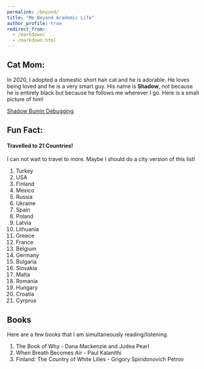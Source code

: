```yaml
---
permalink: /beyond/
title: "Me Beyond Academic Life"
author_profile: true
redirect_from: 
  - /markdown/
  - /markdown.html
---
```


## Cat Mom:

  In 2020, I adopted a domestic short hair cat and he is adorable. He loves being loved and he is a very smart guy. His name is **Shadow**, not because he is entirely black but because he follows me wherever I go. Here is a small picture of him!
  
  [Shadow Bumin Debugging](https://github.com/aysegulbumin/aysegulbumin.github.io/blob/master/ShadowBumin.JPG)
  
## Fun Fact:

#### Travelled to 21 Countries!

I can not wait to travel to more. Maybe I should do a city version of this list!
  1. Turkey
  2. USA
  3. Finland
  4. Mexico
  5. Russia
  6. Ukraine
  7. Spain
  8. Poland
  9. Latvia
  10. Lithuania
  11. Greece
  12. France
  13. Belgium
  14. Germany
  15. Bulgaria
  16. Slovakia
  17. Malta
  18. Romania
  19. Hungary
  20. Croatia
  21. Cyrprus

## Books

Here are a few books that I am simultaneously reading/listening.

  1. The Book of Why - Dana Mackenzie and Judea Pearl
  2. When Breath Becomes Air - Paul Kalanithi
  3. Finland: The Country of White Lilies - Grigory Spiridonovich Petrov

